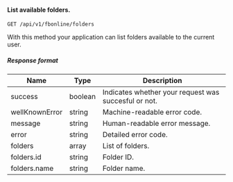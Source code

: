 #### List available folders.
`GET /api/v1/fbonline/folders`

With this method your application can list folders available to the current user.
##### Response format
|Name|Type|Description|
|-|-|-|
|success|boolean|Indicates whether your request was succesful or not.|
|wellKnownError|string|Machine-readable error code.|
|message|string|Human-readable error message.|
|error|string|Detailed error code.|
|folders|array|List of folders.|
|folders.id|string|Folder ID.|
|folders.name|string|Folder name.|
